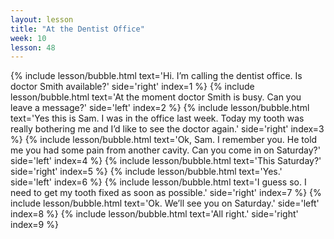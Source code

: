 ```yaml
---
layout: lesson
title: "At the Dentist Office"
week: 10
lesson: 48
---
```


{% include lesson/bubble.html text='Hi. I&rsquo;m calling the dentist office. Is doctor Smith available?' side='right' index=1 %}
{% include lesson/bubble.html text='At the moment doctor Smith is busy. Can you leave a message?' side='left' index=2 %}
{% include lesson/bubble.html text='Yes this is Sam. I was in the office last week. Today my tooth was really bothering me and I&rsquo;d like to see the doctor again.' side='right' index=3 %}
{% include lesson/bubble.html text='Ok, Sam. I remember you. He told me you had some pain from another cavity. Can you come in on Saturday?' side='left' index=4 %}
{% include lesson/bubble.html text='This Saturday?' side='right' index=5 %}
{% include lesson/bubble.html text='Yes.' side='left' index=6 %}
{% include lesson/bubble.html text='I guess so. I need to get my tooth fixed as soon as possible.' side='right' index=7 %}
{% include lesson/bubble.html text='Ok. We&rsquo;ll see you on Saturday.' side='left' index=8 %}
{% include lesson/bubble.html text='All right.' side='right' index=9 %}
